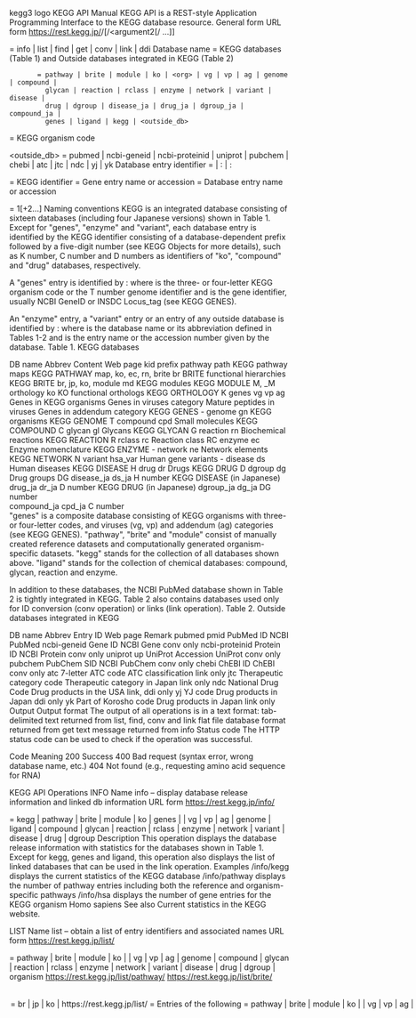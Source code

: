 kegg3 logo  KEGG API Manual
KEGG API is a REST-style Application Programming Interface to the KEGG database resource.
General form
URL form
https://rest.kegg.jp/<operation>/<argument>[/<argument2[/<argument3> ...]]

<operation> = info | list | find | get | conv | link | ddi
Database name
<database> = KEGG databases (Table 1) and Outside databases integrated in KEGG (Table 2)

           = pathway | brite | module | ko | <org> | vg | vp | ag | genome | compound |
             glycan | reaction | rclass | enzyme | network | variant | disease |
             drug | dgroup | disease_ja | drug_ja | dgroup_ja | compound_ja |
             genes | ligand | kegg | <outside_db>

<org> = KEGG organism code

<outside_db> = pubmed | ncbi-geneid | ncbi-proteinid | uniprot | pubchem | chebi |
               atc | jtc | ndc | yj | yk
Database entry identifier
<dbentry> = <kid> | <org>:<gene> | <database>:<entry>

<kid> = KEGG identifier
<gene> = Gene entry name or accession
<entry> = Database entry name or accession

<dbentries> = <dbentry>1[+<dbentry>2...]
Naming conventions
KEGG is an integrated database consisting of sixteen databases (including four Japanese versions) shown in Table 1. Except for "genes", "enzyme" and "variant", each database entry is identified by the KEGG identifier <kid> consisting of a database-dependent prefix followed by a five-digit number (see KEGG Objects for more details), such as K number, C number and D numbers as identifiers of "ko", "compound" and "drug" databases, respectively.

A "genes" entry is identified by
<org>:<gene>
where <org> is the three- or four-letter KEGG organism code or the T number genome identifier and <gene> is the gene identifier, usually NCBI GeneID or INSDC Locus_tag (see KEGG GENES).

An "enzyme" entry, a "variant" entry or an entry of any outside database is identified by
<database>:<entry>
where <database> is the database name or its abbreviation defined in Tables 1-2 and <entry> is the entry name or the accession number given by the database.
Table 1. KEGG databases

DB name	Abbrev	Content	Web page	kid prefix
pathway	path	KEGG pathway maps	KEGG PATHWAY	map, ko, ec, rn, <org>
brite	br	BRITE functional hierarchies	KEGG BRITE	br, jp, ko, <org>
module	md	KEGG modules	KEGG MODULE	M, <org>_M
orthology	ko	KO functional orthologs	KEGG ORTHOLOGY	K
genes	<org>
vg
vp
ag	Genes in KEGG organisms
Genes in viruses category
Mature peptides in viruses
Genes in addendum category	KEGG GENES	-
genome	gn	KEGG organisms	KEGG GENOME	T
compound	cpd	Small molecules	KEGG COMPOUND	C
glycan	gl	Glycans	KEGG GLYCAN	G
reaction	rn	Biochemical reactions	KEGG REACTION	R
rclass	rc	Reaction class		RC
enzyme	ec	Enzyme nomenclature	KEGG ENZYME	-
network	ne	Network elements	KEGG NETWORK	N
variant	hsa_var	Human gene variants		-
disease	ds	Human diseases	KEGG DISEASE	H
drug	dr	Drugs	KEGG DRUG	D
dgroup	dg	Drug groups		DG
disease_ja	ds_ja	H number	KEGG DISEASE (in Japanese)
drug_ja	dr_ja	D number	KEGG DRUG (in Japanese)
dgroup_ja	dg_ja	DG number	
compound_ja	cpd_ja	C number	
"genes" is a composite database consisting of KEGG organisms with three- or four-letter <org> codes, and viruses (vg, vp) and addendum (ag) categories (see KEGG GENES).
"pathway", "brite" and "module" consist of manually created reference datasets and computationally generated organism-specific datasets.
"kegg" stands for the collection of all databases shown above.
"ligand" stands for the collection of chemical databases: compound, glycan, reaction and enzyme.

In addition to these databases, the NCBI PubMed database shown in Table 2 is tightly integrated in KEGG. Table 2 also contains databases used only for ID conversion (conv operation) or links (link operation).
Table 2. Outside databases integrated in KEGG

DB name	Abbrev	Entry ID	Web page	Remark
pubmed	pmid	PubMed ID	NCBI PubMed	
ncbi-geneid		Gene ID	NCBI Gene	conv only
ncbi-proteinid		Protein ID	NCBI Protein	conv only
uniprot	up	UniProt Accession	UniProt	conv only
pubchem		PubChem SID	NCBI PubChem	conv only
chebi		ChEBI ID	ChEBI	conv only
atc	7-letter ATC code	ATC classification	link only
jtc	Therapeutic category code	Therapeutic category in Japan	link only
ndc	National Drug Code	Drug products in the USA	link, ddi only
yj	YJ code	Drug products in Japan	ddi only
yk	Part of Korosho code	Drug products in Japan	link only
Output
Output format
The output of all operations is in a text format:
tab-delimited text returned from list, find, conv and link
flat file database format returned from get
text message returned from info
Status code
The HTTP status code can be used to check if the operation was successful.

Code  	Meaning
200	Success
400	Bad request (syntax error, wrong database name, etc.)
404	Not found (e.g., requesting amino acid sequence for RNA)

KEGG API Operations
INFO
Name
info – display database release information and linked db information
URL form
https://rest.kegg.jp/info/<database>

<database> = kegg | pathway | brite | module | ko | genes | <org> | vg | vp | ag |
             genome | ligand | compound | glycan | reaction | rclass | enzyme |
             network | variant | disease | drug | dgroup
Description
This operation displays the database release information with statistics for the databases shown in Table 1. Except for kegg, genes and ligand, this operation also displays the list of linked databases that can be used in the link operation.
Examples
/info/kegg	  	displays the current statistics of the KEGG database
/info/pathway	  	displays the number of pathway entries including both the reference and organism-specific pathways
/info/hsa	  	displays the number of gene entries for the KEGG organism Homo sapiens
See also
Current statistics in the KEGG website.

LIST
Name
list – obtain a list of entry identifiers and associated names
URL form
https://rest.kegg.jp/list/<database>

<database> = pathway | brite | module | ko | <org> | vg | vp | ag | genome | compound |
             glycan | reaction | rclass | enzyme | network | variant | disease |
             drug | dgroup | organism
https://rest.kegg.jp/list/pathway/<org>
https://rest.kegg.jp/list/brite/<option>

<option> = br | jp | ko | <org>
https://rest.kegg.jp/list/<dbentries>

<dbentries> = Entries of the following <database>
<database> = pathway | brite | module | ko | <org> | vg | vp | ag | genome | compound |
             glycan | reaction | rclass | enzyme | network | variant | disease |
             drug | dgroup
Description
This operation can be used to obtain a list of all entries in each database. The database names shown in Tables 1 and 2, excluding the composite database names of genes, ligand and kegg, may be given. The special database name "organism" is allowed only in this operation, which may be used to obtain a list of KEGG organisms with the three- or four-letter organism codes.

When the organism code is known, the second form can be used to obtain a list of organism-specific pathways.

The third form is a similar option for brite hierarchies.

The fourth form may be used to obtain a list of definitions for a given set of database entry identifiers. The maximum number of identifiers that can be given is 10.
Examples
/list/pathway	  	returns the list of reference pathways
/list/pathway/hsa	  	returns the list of human pathways
/list/organism	  	returns the list of KEGG organisms with taxonomic classification
/list/hsa	  	returns the entire list of human genes with gene types and chromosomal positions
/list/T01001	  	same as above
/list/hsa:10458+ece:Z5100	  	returns the list of a human gene and an E.coli O157 gene
/list/C01290+G00092	  	returns the list of a compound entry and a glycan entry

FIND
Name
find – find entries with matching query keyword or other query data
URL form
https://rest.kegg.jp/find/<database>/<query>

<database> = pathway | brite | module | ko | genes | <org> | vg | vp | ag | genome |
             ligand | compound | glycan | reaction | rclass | enzyme | network |
             variant | disease | drug | dgroup
https://rest.kegg.jp/find/<database>/<query>/<option>

<database> = compound | drug
<option> = formula | exact_mass | mol_weight | nop
Description
This is a search operation. The first form searches entry identifier and associated fields shown below for matching keywords.

Database	Text search fields (see flat file format)
pathway	ENTRY and NAME
brite	ENTRY and NAME
module	ENTRY and NAME
ko	ENTRY, SYMBOL and NAME
genes (<org>, vg, vp, ag)	ENTRY, SYMBOL, NAME and KO
genome	ENTRY, ORG_CODE and NAME
compound	ENTRY and NAME
glycan	ENTRY, NAME and COMPOSITION
reaction	ENTRY, NAME and DEFINITION
rclass	ENTRY and DEFINITION
enzyme	ENTRY and NAME
network	ENTRY and NAME
variant	ENTRY and NAME
disease	ENTRY and NAME
drug	ENTRY and NAME
dgroup	ENTRY and NAME

In the second form the chemical formula search is a partial match irrespective of the order of atoms given. The exact mass (or molecular weight) is checked by rounding off to the same decimal place as the query data. A range of values may also be specified with the minus(-) sign.
Examples
/find/genes/shiga+toxin	  	for keywords "shiga" and "toxin" (use nop option to disable this processing)
/find/genes/"shiga toxin"	  	for keywords "shiga toxin"
/find/compound/C7H10O5/formula	  	for chemical formula "C7H10O5"
/find/compound/O5C7/formula	  	for chemical formula containing "O5" and "C7"
/find/compound/174.05/exact_mass	  	for 174.045 =< exact mass < 174.055
/find/compound/300-310/mol_weight	  	for 300 =< molecular weight =< 310
See also
DBGET search interface such as in the KEGG Table of Contents page.

GET
Name
get – retrieve given database entries
URL form
https://rest.kegg.jp/get/<dbentries>[/<option>]

<dbentries> = KEGG database entries of the following <database>
<database> = pathway | brite | module | ko | <org> | vg | vp | ag | genome | compound |
             glycan | reaction | rclass | enzyme | network | variant | disease |
             drug | dgroup | disease_ja | drug_ja | dgroup_ja | compound_ja

<option> = aaseq | ntseq | mol | kcf | image | conf | kgml | json
Description
This operation retrieves given database entries in a flat file format or in other formats with options. Flat file formats are available for all KEGG databases except brite. The input is limited up to 10 entries.

Options allow retrieval of selected fields, including sequence data from genes entries, chemical structure data or gif image files from compound, glycan and drug entries, png image files or kgml files from pathway entries. The input is limited to one compound/glycan/drug entry with the image option, and to one pathway entry with the image or kgml option.
Examples
/get/C01290+G00092	  	retrieves a compound entry and a glycan entry
/get/hsa:10458+ece:Z5100	  	retrieves a human gene entry and an E.coli O157 gene entry
/get/hsa:10458+ece:Z5100/aaseq	  	retrieves amino acid sequences of a human gene and an E.coli O157 gene
/get/C00002/image	  	retrieves the gif image file of a compound
/get/hsa00600/image	  	retrieves the png image file of a pathway map
/get/map00600/image2x	  	retrieves the doubled-sized png image file of a reference pathway map New!
/get/hsa00600/conf	  	retrieves the conf file of a pathway map
/get/hsa00600/kgml	  	retrieves the kgml file of a pathway map
/get/br:br08301	  	retrieves the htext file of a brite hierarchy
/get/br:br08301/json	  	retrieves the json file of a brite hierarchy
See also
KEGG WebLinks to retrieve entries in HTML.

CONV
Name
conv – convert KEGG identifiers to/from outside identifiers
URL form
https://rest.kegg.jp/conv/<target_db>/<source_db>

(<target_db> <source_db>) = (<kegg_db> <outside_db>) | (<outside_db> <kegg_db>)

For gene identifiers:
<kegg_db> = <org>
<org> = KEGG organism code or T number
<outside_db> = ncbi-geneid | ncbi-proteinid | uniprot

For chemical substance identifiers:
<kegg_db> = compound | glycan | drug
<outside_db> = pubchem | chebi
https://rest.kegg.jp/conv/<target_db>/<dbentries>

For gene identifiers:
<dbentries> = database entries of the following <database>
<database> = <org> | genes | ncbi-geneid | ncbi-proteinid | uniprot
<org> = KEGG organism code or T number

For chemical substance identifiers:
<dbentries> = database entries of the following <database>
<database> = compound | glycan | drug | pubchem | chebi
Description
This operation can be used to convert entry identifiers (accession numbers) of outside databases to KEGG identifiers, and vice versa. The first form allows database to database mapping, while the second form allows conversion of a selected number of entries. The database name "genes" may be used only in the second form.
Examples
/conv/eco/ncbi-geneid	  	conversion from NCBI GeneID to KEGG ID for E. coli genes
/conv/ncbi-geneid/eco	  	opposite direction
/conv/ncbi-proteinid/hsa:10458+ece:Z5100	  	conversion from KEGG ID to NCBI ProteinID
/conv/genes/ncbi-geneid:948364	  	conversion from NCBI GeneID to KEGG ID when the organism code is not known
See also
Convert ID tool in KEGG Mapper.

LINK
Name
link – find related entries by using database cross-references
URL form
https://rest.kegg.jp/link/<target_db>/<source_db>

<target_db> = <database>
<source_db> = <database>

<database> = pathway | brite | module | ko | <org> | vg | vp | ag | genome | compound |
             glycan | reaction | rclass | enzyme | network | variant | disease |
             drug | dgroup | <outside_db>
<outside_db> = pubmed | atc | jtc | ndc | yk
https://rest.kegg.jp/link/<target_db>/<dbentries>

<dbentries> = KEGG database entries of the following <database>
<database> = pathway | brite | module | ko | <org> | vg | vp | ag | genome | compound |
             glycan | reaction | rclass | enzyme | network | variant | disease |
             drug | dgroup | <outside_db>
<outside_db> = pubmed | atc | jtc | ndc | yk
Description
This operation allows retrieval of cross-references within all KEGG databases, as well as between KEGG databases and outside databases. It is useful for finding various relationships, such as relationships between genes and pathways. The first form allows retrieval of database to database cross-references, while the second form allows retrieval for a selected number of entries. The database name "genes" may be used only for "ko" entries in the second form.
Examples
/link/pathway/hsa	  	KEGG pathways linked from each of the human genes
/link/hsa/pathway	  	human genes linked from each of the KEGG pathways
/link/pathway/hsa:10458+ece:Z5100	  	KEGG pathways linked from a human gene and an E. coli O157 gene
/link/genes/K00500	  	List of genes with the KO assignment of K00500
/link/hsa/hsa00010	  	List of human genes in pathway hsa00010
/link/ko/map00010 or /link/ko/ko00010	  	List of KO entries in pathway map00010 or ko00010
/link/rn/map00010 or /link/rn/rn00010	  	List of reaction entries in pathway map00010 or rn00010
/link/ec/map00010 or /link/ec/ec00010	  	List of EC number entries in pathway map00010 or ec00010
/link/cpd/map00010	  	List of compound entries in pathway map00010

DDI
Name
ddi – find adverse drug-drug interactions
URL form
https://rest.kegg.jp/ddi/<dbentry>

<dbentry> = Single entry of the following <database>
<database> = drug | ndc | yj
https://rest.kegg.jp/ddi/<dbentries>

<dbentries> = Multiple entries in one of the following <database>
<database> = drug | ndc | yj
Description
This operation searches against the KEGG drug interaction database, where drug-drug interactions designated as contraindication (CI) and precaution (P) in Japanese drug labels are extracted, standardized by KEGG identifiers and annotated with any possible molecular mechanims. The first form reports all known interactions, while the second form can be used to check if any drug pair in a given set of drugs is CI or P.
Examples
/ddi/D00564	  	drugs that are known to interact with a given drug
/ddi/D00564+D00100+D00109	  	check if drug-drug interactions are present among given drugs
/ddi/ndc:0078-0401	  	drug products that are known to interact with Gleevec
See also
Drug Interaction Checker tool in KEGG MEDICUS.

LINK (with RDF option)
Name
link – find related entries by using database cross-references
URL form
https://rest.kegg.jp/link/<target_db>/<source_db>[/<option>]

<target_db> = <database>
<source_db> = <database>

<database> = drug | atc | jtc

<option> = turtle | n-triple
https://rest.kegg.jp/link/<target_db>/<dbentries>[/<option>]

<dbentries> = KEGG database entries of the following <database>
<database> = drug | atc | jtc

<option> = turtle | n-triple
Description
This operation allows retrieval of cross-references within a few selected databases. The first form allows retrieval of database to database cross-references, while the second form allows retrieval for a selected number of entries.
Examples
/link/atc/D01441/n-triple	  	ATC code of a given KEGG DRUG entry in N-Triples format
/link/jtc/D01441/turtle	  	Japanese therapeutic category of a given KEGG DRUG entry in Turtle format

Last updated: December 1, 2024

« Back
